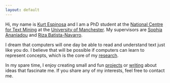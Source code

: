 ```yaml
---
layout: default
---
```


<div class="lead pretty-links">

  Hi, my name is [Kurt Espinosa](about/) and I am a PhD student at the <a href="http://www.nactem.ac.uk" target="_blank">National Centre for Text Mining</a> at the <a href="http://www.cs.manchester.ac.uk" target="_blank">University of Manchester</a>. My supervisors are <a href="http://www.nactem.ac.uk/staff/sophia.ananiadou/" target="_blank">Sophia Ananiadou</a> and <a href="http://personalpages.manchester.ac.uk/staff/riza.batista/default.htm" target="_blank"> Riza Batista-Navarro</a>.

  I dream that computers will one day be able to read and understand text just like you do. I believe that will be possible if computers can learn to represent concepts, which is the core of my [research](research/). 

  In my spare time, I enjoy creating small and fun [projects](projects/) or [writing](blog/) about ideas that fascinate me. If you share any of my interests, feel free to contact me.
</div>
